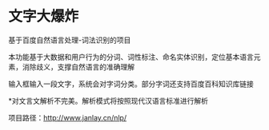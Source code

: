# 文字大爆炸
基于百度自然语言处理-词法识别的项目

本功能基于大数据和用户行为的分词、词性标注、命名实体识别，定位基本语言元素，消除歧义，支撑自然语言的准确理解

输入框输入一段文字，系统会对字词分类。部分字词还支持百度百科知识库链接

*对文言文解析不完美。解析模式将按照现代汉语言标准进行解析

项目路径：http://www.janlay.cn/nlp/
